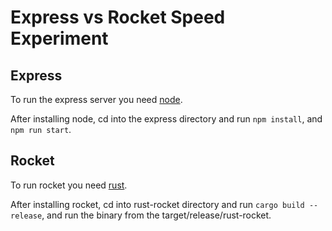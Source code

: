 # Express vs Rocket Speed Experiment
## Express
To run the express server you need [node](https://nodejs.org/en/).

After installing node, cd into the express directory and run `npm install`, and `npm run start`.

## Rocket
To run rocket you need [rust](https://www.rust-lang.org/tools/install).

After installing rocket, cd into rust-rocket directory and run `cargo build --release`, and run the binary from the target/release/rust-rocket.
